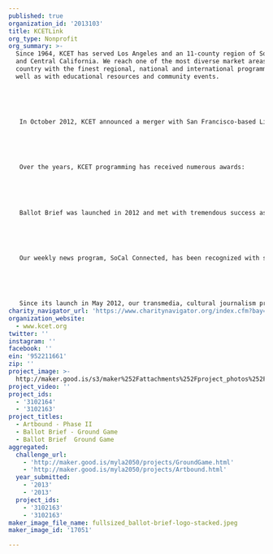 ```yaml
---
published: true
organization_id: '2013103'
title: KCETLink
org_type: Nonprofit
org_summary: >-
  Since 1964, KCET has served Los Angeles and an 11-county region of Southern
  and Central California. We reach one of the most diverse market areas in the
  country with the finest regional, national and international programming, as
  well as with educational resources and community events.
   
   
   
   
   
   In October 2012, KCET announced a merger with San Francisco-based Link Media, an award-winning national media organization focused on global news and culture. With the new name of KCETLink, our merged organization is poised to introduce an entirely new model for independent public media that represents the future of the industry — driving digital innovation, creating sustainable growth and serving the public interest. Utilizing multiple on-air, online and mobile distribution platforms, KCETLink will have a greater capacity to address key issues in our local communities, as well as across the nation and around the world.
   
   
   
   
   
   Over the years, KCET programming has received numerous awards:
   
   
   
   
   
   Ballot Brief was launched in 2012 and met with tremendous success as discussed above.
   
   
   
   
   
   Our weekly news program, SoCal Connected, has been recognized with several of the highest honors in broadcasting, including the George Foster Peabody Award; two Alfred I. duPont-Columbia University Awards; and 17 Los Angeles Area Emmys Awards, among others.
   
   
   
   
   
   Since its launch in May 2012, our transmedia, cultural journalism program, Artbound, has been named “Best Arts & Culture Site” at the 2012 LA Weekly Web Awards; has won a National Entertainment Journalism Award for “Best Documentary or Special Program, Short” from the Los Angeles Press Club; and has received two Golden Mike Awards from the Radio & Television News Association of Southern California.
charity_navigator_url: 'https://www.charitynavigator.org/index.cfm?bay=search.profile&ein=952211661'
organization_website:
  - www.kcet.org
twitter: ''
instagram: ''
facebook: ''
ein: '952211661'
zip: ''
project_image: >-
  http://maker.good.is/s3/maker%252Fattachments%252Fproject_photos%252Fimages%252F17051%252Fdisplay%252Ffullsized_ballot-brief-logo-stacked.jpeg=c570x385
project_video: ''
project_ids:
  - '3102164'
  - '3102163'
project_titles:
  - Artbound - Phase II
  - Ballot Brief - Ground Game
  - Ballot Brief  Ground Game
aggregated:
  challenge_url:
    - 'http://maker.good.is/myla2050/projects/GroundGame.html'
    - 'http://maker.good.is/myla2050/projects/Artbound.html'
  year_submitted:
    - '2013'
    - '2013'
  project_ids:
    - '3102163'
    - '3102163'
maker_image_file_name: fullsized_ballot-brief-logo-stacked.jpeg
maker_image_id: '17051'

---
```

